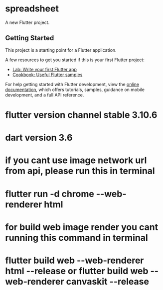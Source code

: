 # spreadsheet

A new Flutter project.

## Getting Started

This project is a starting point for a Flutter application.

A few resources to get you started if this is your first Flutter project:

- [Lab: Write your first Flutter app](https://docs.flutter.dev/get-started/codelab)
- [Cookbook: Useful Flutter samples](https://docs.flutter.dev/cookbook)

For help getting started with Flutter development, view the
[online documentation](https://docs.flutter.dev/), which offers tutorials,
samples, guidance on mobile development, and a full API reference.
# flutter version channel stable 3.10.6
# dart version 3.6 

# if you cant use image network url from api, please run this in terminal 
# flutter run -d chrome --web-renderer html

# for build web image render you cant running this command in terminal
# flutter build web --web-renderer html --release or flutter build web --web-renderer canvaskit --release

